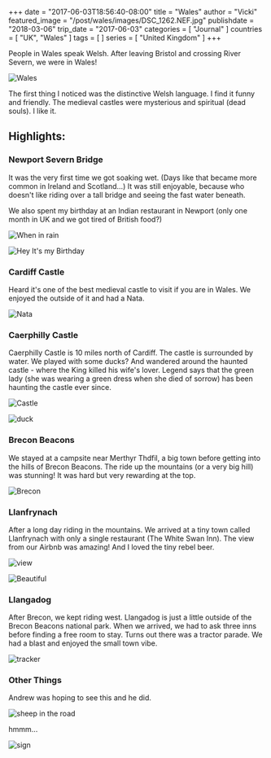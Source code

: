 +++
date = "2017-06-03T18:56:40-08:00"
title = "Wales"
author = "Vicki"
featured_image = "/post/wales/images/DSC_1262.NEF.jpg"
publishdate = "2018-03-06"
trip_date = "2017-06-03"
categories = [ "Journal" ]
countries = [ "UK", "Wales" ]
tags = [ ]
series = [ "United Kingdom" ]
+++

People in Wales speak Welsh. After leaving Bristol and crossing River Severn, we were in Wales! <!--more-->

![Wales](images/Wales.png/)

The first thing I noticed was the distinctive Welsh language. I find it funny and friendly. The medieval castles were mysterious and spiritual (dead souls). I like it.

## Highlights:

### Newport Severn Bridge

It was the very first time we got soaking wet. (Days like that became more common in Ireland and Scotland…) It was still enjoyable, because who doesn't like riding over a tall bridge and seeing the fast water beneath.

We also spent my birthday at an Indian restaurant in Newport (only one month in UK and we got tired of British food?)

![When in rain](images/IMG_0398.JPG/)

![Hey It's my Birthday](images/IMG_0404-COLLAGE.jpg/)

### Cardiff Castle

Heard it's one of the best medieval castle to visit if you are in Wales. We enjoyed the outside of it and had a Nata.

![Nata](images/IMG_0417.JPG/)
### Caerphilly Castle

Caerphilly Castle is 10 miles north of Cardiff. The castle is surrounded by water. We played with some ducks? And wandered around the haunted castle - where the King killed his wife's lover. Legend says that the green lady (she was wearing a green dress when she died of sorrow) has been haunting the castle ever since.

![Castle](images/DSC_1153.NEF.jpg/)

![duck](images/IMG_0452.JPG/)
### Brecon Beacons

We stayed at a campsite near Merthyr Thdfil, a big town before getting into the hills of Brecon Beacons. The ride up the mountains (or a very big hill) was stunning! It was hard but very rewarding at the top.

![Brecon](images/DSC_1262.NEF.jpg/)
### Llanfrynach

After a long day riding in the mountains. We arrived at a tiny town called Llanfrynach with only a single restaurant (The White Swan Inn). The view from our Airbnb was amazing! And I loved the tiny rebel beer.

![view](images/IMG_0499.JPG/)

![Beautiful](images/DSC_1252.NEF.jpg/)

### Llangadog

After Brecon, we kept riding west. Llangadog is just a little outside of the Brecon Beacons national park. When we arrived, we had to ask three inns before finding a free room to stay. Turns out there was a tractor parade. We had a blast and enjoyed the small town vibe.

![tracker](images/DSC_1263.NEF.jpg/)

### Other Things

Andrew was hoping to see this and he did.

![sheep in the road](images/IMG_0507.JPG/)

hmmm...

![sign](images/IMG_0448.JPG/)

